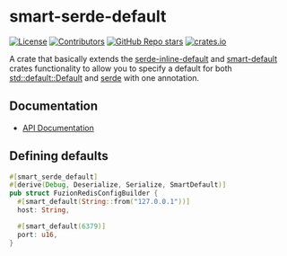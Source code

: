 # smart-serde-default

[![License](https://img.shields.io/github/license/enzious/smart-serde-default)](https://github.com/enzious/smart-serde-default/blob/master/LICENSE.md)
[![Contributors](https://img.shields.io/github/contributors/enzious/smart-serde-default)](https://github.com/enzious/smart-serde-default/graphs/contributors)
[![GitHub Repo stars](https://img.shields.io/github/stars/enzious/smart-serde-default?style=social)](https://github.com/smart-serde-default/smart-serde-default)
[![crates.io](https://img.shields.io/crates/v/smart-serde-default.svg)](https://crates.io/crates/smart-serde-default)

A crate that basically extends the [serde-inline-default] and [smart-default]
crates functionality to allow you to specify a default for both
[std::default::Default] and [serde] with one annotation.

## Documentation

- [API Documentation](https://docs.rs/smart-serde-default)

## Defining defaults
```rust
#[smart_serde_default]
#[derive(Debug, Deserialize, Serialize, SmartDefault)]
pub struct FuzionRedisConfigBuilder {
  #[smart_default(String::from("127.0.0.1"))]
  host: String,

  #[smart_default(6379)]
  port: u16,
}
```

[serde-inline-default]: https://docs.rs/serde-inline-default
[smart-default]: https://docs.rs/smart-default
[serde]: https://docs.rs/serde
[std::default::Default]: https://doc.rust-lang.org/std/default/trait.Default.html

